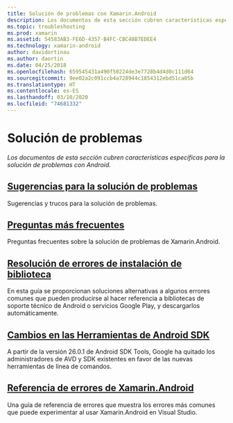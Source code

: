 ```yaml
---
title: Solución de problemas con Xamarin.Android
description: Los documentos de esta sección cubren características específicas para la solución de problemas con Android.
ms.topic: troubleshooting
ms.prod: xamarin
ms.assetid: 54583AB3-FE6D-4357-B4FC-CBC48B7EDEE4
ms.technology: xamarin-android
author: davidortinau
ms.author: daortin
ms.date: 04/25/2018
ms.openlocfilehash: 659545431a490f50224de3e7728b4d4d0c111d64
ms.sourcegitcommit: 9ee02a2c091ccb4a728944c1854312ebd51ca05b
ms.translationtype: HT
ms.contentlocale: es-ES
ms.lasthandoff: 03/10/2020
ms.locfileid: "74681332"
---
```

# <a name="troubleshooting"></a>Solución de problemas

_Los documentos de esta sección cubren características específicas para la solución de problemas con Android._

## <a name="troubleshooting-tips"></a>[Sugerencias para la solución de problemas](~/android/troubleshooting/troubleshooting.md)

Sugerencias y trucos para la solución de problemas.

## <a name="frequently-asked-questions"></a>[Preguntas más frecuentes](questions/index.md)

Preguntas frecuentes sobre la solución de problemas de Xamarin.Android.

## <a name="resolving-library-installation-errors"></a>[Resolución de errores de instalación de biblioteca](~/android/troubleshooting/resolving-library-installation-errors.md)

En esta guía se proporcionan soluciones alternativas a algunos errores comunes que pueden producirse al hacer referencia a bibliotecas de soporte técnico de Android o servicios Google Play, y descargarlos automáticamente.

## <a name="changes-to-the-android-sdk-tooling"></a>[Cambios en las Herramientas de Android SDK](~/android/troubleshooting/sdk-cli-tooling-changes.md)

A partir de la versión 26.0.1 de Android SDK Tools, Google ha quitado los administradores de AVD y SDK existentes en favor de las nuevas herramientas de línea de comandos.

## <a name="xamarinandroid-errors-reference"></a>[Referencia de errores de Xamarin.Android](/xamarin/android/errors-and-warnings/)

Una guía de referencia de errores que muestra los errores más comunes que puede experimentar al usar Xamarin.Android en Visual Studio.
